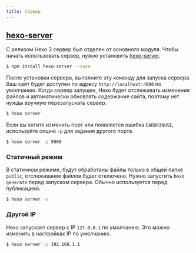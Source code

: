 ```yaml
---
title: Сервер
---
```


## [hexo-server][]

С релизом Hexo 3 сервер был отделен от основного модуля. Чтобы начать использовать сервер, нужно установить [hexo-server][].

```bash
$ npm install hexo-server --save
```

После установки сервера, выполните эту команду для запуска сервера. Ваш сайт будет доступен по адресу `http://localhost:4000` по умолчанию. Когда сервер запущен, Hexo будет отслеживать изменения файлов и автоматически обновлять содержание сайта, поэтому нет нужды вручную перезапускать сервер.

```bash
$ hexo server
```

Если вы хотите изменить порт или появляется ошибка `EADDRINUSE`, используйте опцию `-p` для задания другого порта.

```bash
$ hexo server -p 5000
```

### Статичный режим

В статичном режиме, будут обработаны файлы только в общей папке `public`, отслеживание файлов будет отключено. Нужно запустить `hexo generate` перед запуском сервера. Обычно используется перед публикацией.

```bash
$ hexo server -s
```

### Другой IP

Hexo запускает сервер с IP `127.0.0.1` по умолчанию. Это можно изменить в настройках IP по умолчанию.

```bash
$ hexo server -i 192.168.1.1
```

[hexo-server]: https://github.com/hexojs/hexo-server
